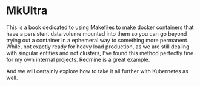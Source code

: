 # MkUltra

This is a book dedicated to using Makefiles to make docker containers that have a persistent data volume mounted into them so you can go beyond trying out a container in a ephemeral way to something more permanent.  While, not exactly ready for heavy load production, as we are still dealing with singular entities and not clusters, I've found this method perfectly fine for my own internal projects.  Redmine is a great example.

And we will certainly explore how to take it all further with Kubernetes as well.
